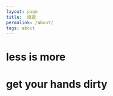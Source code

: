```yaml
---
layout: page
title:  绝迹
permalink: /about/
tags: about
---
```



# less is more
# get your hands dirty
